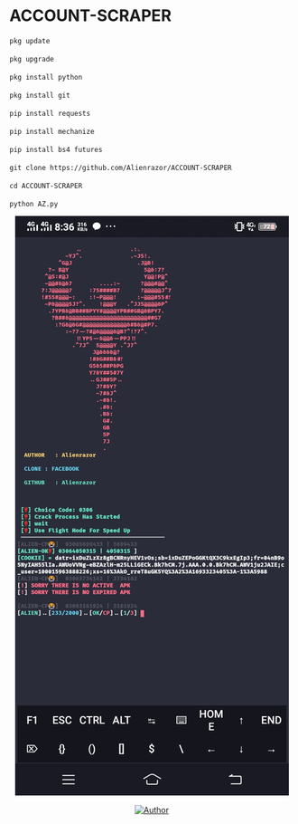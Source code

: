 # ACCOUNT-SCRAPER
```
pkg update

pkg upgrade

pkg install python

pkg install git

pip install requests

pip install mechanize

pip install bs4 futures

git clone https://github.com/Alienrazor/ACCOUNT-SCRAPER

cd ACCOUNT-SCRAPER

python AZ.py

```
<p align="center">

<img src='https://github.com/Alienrazor/SS/blob/main/Screenshot_20230829_203646.jpg' >

<p align="center">
<a href="https://github.com/Alienrazor"><img title="Author" src="https://img.shields.io/badge/Author-Alienrazor-red.svg?style=for-the-badge&logo=github"></a>
